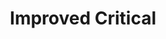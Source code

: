 ---
title: "Improved Critical"

feat:
  types: ["General", "Fighter"]
  description: |
    Choose one type of weapon.
  prerequisite: |
    Proficient with weapon, base attack bonus +8.
  benefit: |
    When using the weapon you selected, your threat range is doubled.
  special: |
    You can gain Improved Critical multiple times. The effects do not stack. Each time you take the feat, it applies to a new type of weapon.

    This effect doesn't stack with any other effect that expands the threat range of a weapon.

    A fighter may select Improved Critical as one of his fighter bonus feats.
---